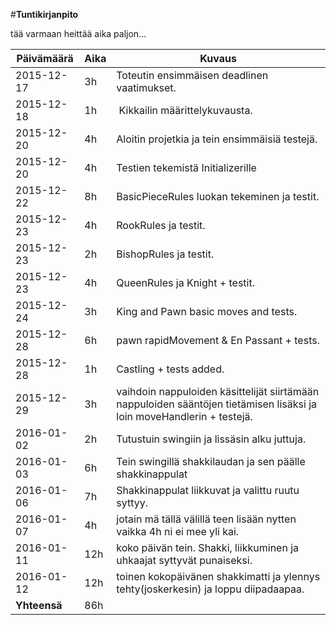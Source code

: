 #**Tuntikirjanpito**

tää varmaan heittää aika paljon...

Päivämäärä | Aika | Kuvaus
---------- | ---- | ------
2015-12-17 | 3h | Toteutin ensimmäisen deadlinen vaatimukset.
2015-12-18 | 1h | Kikkailin määrittelykuvausta.
2015-12-20 | 4h | Aloitin projetkia ja tein ensimmäisiä testejä.
2015-12-20 | 4h | Testien tekemistä Initializerille
2015-12-22 | 8h | BasicPieceRules luokan tekeminen ja testit.
2015-12-23 | 4h | RookRules ja testit.
2015-12-23 | 2h | BishopRules ja testit.
2015-12-23 | 4h | QueenRules ja Knight + testit.
2015-12-24 | 3h | King and Pawn basic moves and tests.
2015-12-28 | 6h | pawn rapidMovement & En Passant + tests.
2015-12-28 | 1h | Castling + tests added.
2015-12-29 | 3h | vaihdoin nappuloiden käsittelijät siirtämään nappuloiden sääntöjen tietämisen lisäksi ja loin moveHandlerin + testejä.
2016-01-02 | 2h | Tutustuin swingiin ja lissäsin alku juttuja.
2016-01-03 | 6h | Tein swingillä shakkilaudan ja sen päälle shakkinappulat
2016-01-06 | 7h | Shakkinappulat liikkuvat ja valittu ruutu syttyy.
2016-01-07 | 4h | jotain mä tällä välillä teen lisään nytten vaikka 4h ni ei mee yli kai.
2016-01-11 | 12h | koko päivän tein. Shakki, liikkuminen ja uhkaajat syttyvät punaiseksi.
2016-01-12 | 12h | toinen kokopäivänen shakkimatti ja ylennys tehty(joskerkesin) ja loppu diipadaapaa.
**Yhteensä** | 86h | 

